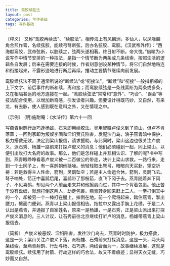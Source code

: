 ```yaml
---
title: 鸾胶续弦法
layout: post
categories: 写作基础
tags: 写作基础
---
```


〔释义〕 又称“鸾胶再续法”、“续胶法”。相传海上有风麟洲，多仙人，以凤喙麟角合煎作膏，名续弦胶，能续弓弩断弦，后亦名弦胶、鸾胶。《汉武帝外传》：“西海献鸾胶，武帝弦断，以胶续之，弦两头遂相著。终日射不断。帝大悦。”借喻为小说写作中情节安排的一种技法，是指一个情节断为两条或几条线索，按照生活的逻辑各自发展；后来在需要连接的时候，作者刻意创设某种情节，将它们自然地粘连和衔接起来，不露形迹地进行断后再续，推动主要情节继续向前发展。

鸾胶续弦法不同于通常所说的“断续法”或“衔接法”。“断续”和“衔接”一般指相邻的上下文字、前后事件的断和续，离和接；而鸾胶续弦是一条线索断为两条或多条，又在相隔甚远的地方连接在一起。“鸾胶续弦法”常常和“意外”、“巧合”、“误会”等技法配合使用，以增加新奇感，引发读者兴趣。但要设计得既巧妙，又自然，有来龙，有去脉，使人感到既在意料之外，又在情理之中。

〔示例〕 (明)施耐庵：《水浒传》第六十一回

写燕青射鹊行劫巧逢杨雄、石秀即用续胶法。吴用智赚卢俊义到了梁山，但卢不肯落草；一回到家即为叛奴李固和淫妇贾氏陷害，发配沙门岛，浪子燕青暗中保护，极力搭救无效，决定到梁山报信，请求援助。与此同时，梁山这边也很关注卢俊义，派石秀、杨雄一路前来打探卢俊义的消息；他们必须碰到一起，同上梁山，以便引出攻打大名府的故事。那么，他们是怎样碰上并互相认识、了解的呢?书中写到，燕青眼睁睁看着卢俊义被一二百做公的带走，决计上梁山求救。一路行来，走到一个土冈子上，有一喜鹊朝他聒噪。他轻轻取出弩弓，暗暗向天买卦，望空祈祷：若是救得主人性命，箭到，灵鹊坠空；若是主人命运合休，箭到，灵鹊飞去。弩子响处，箭正中喜鹊后尾，喜鹊带了那枝箭，直飞下冈子去。燕青随着奔下冈子，不见喜鹊，却见两个人前面走来并和他擦肩而过，其中一个背着包裹。他正苦于没有盘缠，就想打倒这两人，劫走包裹。燕青转身回来赶上二人，一拳打倒其中的一个，却被另一个一棒打在腿上，摔倒在地。前一个爬将起来，踏住燕青，掣出腰刀，劈面门便剁。燕青以上梁山报信相告。拖拉中又露出手腕上花绣，于是二人认出是燕青，并通报了自家姓名，原来一是杨雄，一是石秀，正是梁山派出来打探卢俊义消息的。三人计议，让石秀前往北京继续打听卢的消息，杨雄带燕青上梁山报信去。

〔简析〕 卢俊义被恶奴、淫妇陷害，发往沙门岛去，燕青时时防护，极力搭救，这是一头；梁山关注卢俊义下落，派杨雄、石秀前来打探消息，这是一头，两头两条线索，至燕青射鹊、行劫与杨、石巧遇，两线合而为一，故事继续发展，这就是鸾胶续弦。续弦用了射箭、行劫这样的巧合法，故又不着痕迹；显得天衣无缝，巧妙而又自然。 